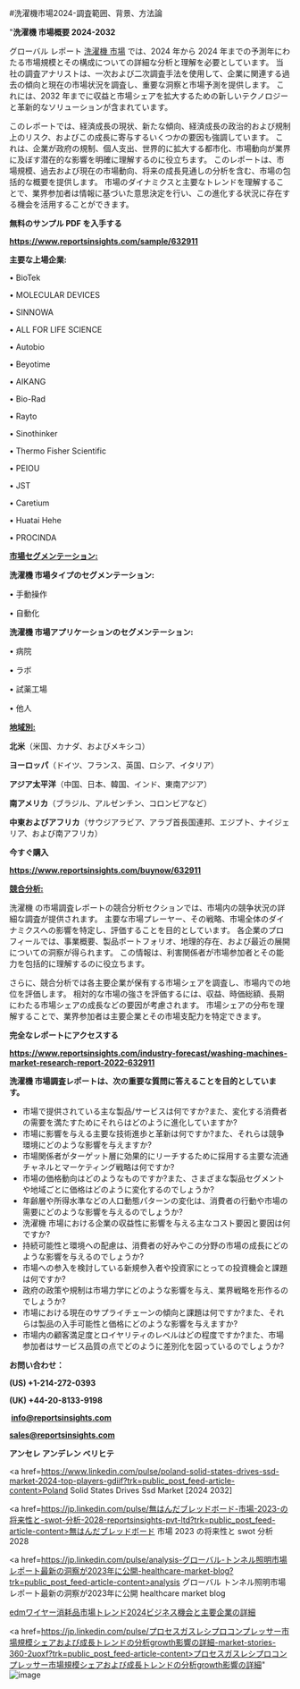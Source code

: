 #洗濯機市場2024-調査範囲、背景、方法論

"<strong>洗濯機 市場概要 2024-2032</strong>

グローバル レポート <a href=https://www.reportsinsights.com/sample/632911>洗濯機 市場</a> では、2024 年から 2024 年までの予測年にわたる市場規模とその構成についての詳細な分析と理解を必要としています。 当社の調査アナリストは、一次および二次調査手法を使用して、企業に関連する過去の傾向と現在の市場状況を調査し、重要な洞察と市場予測を提供します。 これには、2032 年までに収益と市場シェアを拡大​​するための新しいテクノロジーと革新的なソリューションが含まれています。

このレポートでは、経済成長の現状、新たな傾向、経済成長の政治的および規制上のリスク、およびこの成長に寄与するいくつかの要因も強調しています。 これは、企業が政府の規制、個人支出、世界的に拡大する都市化、市場動向が業界に及ぼす潜在的な影響を明確に理解するのに役立ちます。 このレポートは、市場規模、過去および現在の市場動向、将来の成長見通しの分析を含む、市場の包括的な概要を提供します。 市場のダイナミクスと主要なトレンドを理解することで、業界参加者は情報に基づいた意思決定を行い、この進化する状況に存在する機会を活用することができます。

<strong><b>無料のサンプル PDF を入手する</b></strong>

<a href=https://www.reportsinsights.com/sample/632911><strong><u>https://www.reportsinsights.com/sample/632911</u></strong></a>

<strong>主要な上場企業:</strong>

• BioTek

• MOLECULAR DEVICES

• SINNOWA

• ALL FOR LIFE SCIENCE

• Autobio

• Beyotime

• AIKANG

• Bio-Rad

• Rayto

• Sinothinker

• Thermo Fisher Scientific

• PEIOU

• JST

• Caretium

• Huatai Hehe

• PROCINDA

<strong><u>市場セグメンテーション</u></strong><strong><u>:</u></strong>

<strong>洗濯機 市場タイプのセグメンテーション:</strong>

• 手動操作

• 自動化

<strong>洗濯機 市場アプリケーションのセグメンテーション:</strong>

• 病院

• ラボ

• 試薬工場

• 他人

<strong><u>地域別</u></strong><strong><u>:</u></strong>

<strong>北米</strong>（米国、カナダ、およびメキシコ）

<strong>ヨーロッパ</strong>（ドイツ、フランス、英国、ロシア、イタリア）

<strong>アジア太平洋</strong>（中国、日本、韓国、インド、東南アジア）

<strong>南アメリカ</strong>（ブラジル、アルゼンチン、コロンビアなど）

<strong>中東およびアフリカ</strong>（サウジアラビア、アラブ首長国連邦、エジプト、ナイジェリア、および南アフリカ）

<strong>今すぐ購入</strong>

<a href=https://www.reportsinsights.com/buynow/632911><strong><u>https://www.reportsinsights.com/buynow/632911</u></strong></a>

<strong><u>競合分析:</u></strong>

洗濯機 の市場調査レポートの競合分析セクションでは、市場内の競争状況の詳細な調査が提供されます。 主要な市場プレーヤー、その戦略、市場全体のダイナミクスへの影響を特定し、評価することを目的としています。 各企業のプロフィールでは、事業概要、製品ポートフォリオ、地理的存在、および最近の展開についての洞察が得られます。 この情報は、利害関係者が市場参加者とその能力を包括的に理解するのに役立ちます。

さらに、競合分析では各主要企業が保有する市場シェアを調査し、市場内での地位を評価します。 相対的な市場の強さを評価するには、収益、時価総額、長期にわたる市場シェアの成長などの要因が考慮されます。 市場シェアの分布を理解することで、業界参加者は主要企業とその市場支配力を特定できます。

<strong>完全なレポートにアクセスする</strong>

<a href=https://www.reportsinsights.com/industry-forecast/washing-machines-market-research-report-2022-632911><strong><u><b>https://www.reportsinsights.com/industry-forecast/washing-machines-market-research-report-2022-632911</b></u></strong></a>

<strong><b>洗濯機 市場調査レポートは、次の重要な質問に答えることを目的としています。</b></strong>
<ul>
  <li>市場で提供されている主な製品/サービスは何ですか?また、変化する消費者の需要を満たすためにそれらはどのように進化していますか?</li>
  <li>市場に影響を与える主要な技術進歩と革新は何ですか?また、それらは競争環境にどのような影響を与えますか?</li>
  <li>市場関係者がターゲット層に効果的にリーチするために採用する主要な流通チャネルとマーケティング戦略は何ですか?</li>
  <li>市場の価格動向はどのようなものですか?また、さまざまな製品セグメントや地域ごとに価格はどのように変化するのでしょうか?</li>
  <li>年齢層や所得水準などの人口動態パターンの変化は、消費者の行動や市場の需要にどのような影響を与えるのでしょうか?</li>
  <li>洗濯機 市場における企業の収益性に影響を与える主なコスト要因と要因は何ですか?</li>
  <li>持続可能性と環境への配慮は、消費者の好みやこの分野の市場の成長にどのような影響を与えるのでしょうか?</li>
  <li>市場への参入を検討している新規参入者や投資家にとっての投資機会と課題は何ですか?</li>
  <li>政府の政策や規制は市場力学にどのような影響を与え、業界戦略を形作るのでしょうか?</li>
  <li>市場における現在のサプライチェーンの傾向と課題は何ですか?また、それらは製品の入手可能性と価格にどのような影響を与えますか?</li>
  <li>市場内の顧客満足度とロイヤリティのレベルはどの程度ですか?また、市場参加者はサービス品質の点でどのように差別化を図っているのでしょうか?</li>
</ul>
<strong>お問い合わせ：</strong>

<strong>(US) +1-214-272-0393</strong>

<strong>(UK) +44-20-8133-9198</strong>

<strong> </strong><a href=info@reportsinsights.com><strong><u>info@reportsinsights.com</u></strong></a>

<a href=sales@reportsinsights.com><strong><u>sales@reportsinsights.com</u></strong></a>

<strong>アンセレ アンデレン ベリヒテ</strong>

<a href=https://www.linkedin.com/pulse/poland-solid-states-drives-ssd-market-2024-top-players-gdiif?trk=public_post_feed-article-content>Poland Solid States Drives Ssd Market [2024 2032]</a>

<a href=https://jp.linkedin.com/pulse/無はんだブレッドボード-市場-2023-の将来性と-swot-分析-2028-reportsinsights-pvt-ltd?trk=public_post_feed-article-content>無はんだブレッドボード 市場 2023 の将来性と swot 分析 2028</a>

<a href=https://jp.linkedin.com/pulse/analysis-グローバル-トンネル照明市場レポート最新の洞察が2023年に公開-healthcare-market-blog?trk=public_post_feed-article-content>analysis グローバル トンネル照明市場レポート最新の洞察が2023年に公開 healthcare market blog</a>

<a href=https://www.linkedin.com/pulse/edmワイヤー消耗品市場トレンド2024ビジネス機会と主要企業の詳細-community-market-research-od8xf/>edmワイヤー消耗品市場トレンド2024ビジネス機会と主要企業の詳細</a>

<a href=https://jp.linkedin.com/pulse/プロセスガスレシプロコンプレッサー市場規模シェアおよび成長トレンドの分析growth影響の詳細-market-stories-360-2uoxf?trk=public_post_feed-article-content>プロセスガスレシプロコンプレッサー市場規模シェアおよび成長トレンドの分析growth影響の詳細</a>"
![image](https://github.com/aanak123/RIMarketer1/assets/158471119/bd8981b8-f77d-4197-8c6c-0cb5e1296aab)
